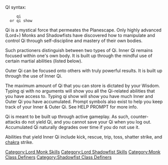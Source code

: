 QI syntax:

         qi
      or qi show

Qi is a mystical force that permeates the Planescape. Only highly
advanced (Lord+) Monks and Shadowfists have discovered how to manipulate
and control Qi through self-discipline and mastery of their own bodies.

Such practioners distinguish between two types of Qi. Inner Qi remains
focused within one's own body. It is built up through the mindful use of
certain martial abilities (listed below).

Outer Qi can be focused onto others with truly powerful results. It is
built up through the use of Inner Qi.

The maximum amount of Qi that you can store is dictated by your Wisdom.
Typing qi with no arguments will show you all the Qi-related abilities
that you have access to. Typing qi show will show you have much Inner
and Outer Qi you have accumulated. Prompt symbols also exist to help you
keep track of your Inner & Outer Qi. See HELP PROMPT for more info.

Qi is meant to be built up through active gameplay. As such, counter-
attacks do not yield Qi, and you cannot save your Qi when you log out.
Accumulated Qi naturally degrades over time if you do not use it.

Abilities that yield Inner Qi include kick, rescue, trip, toss, shatter
strike, and [chakra](chakra "wikilink") strike.

[Category:Lord Monk Skills](Category:Lord_Monk_Skills "wikilink")
[Category:Lord Shadowfist
Skills](Category:Lord_Shadowfist_Skills "wikilink") [Category:Monk Class
Definers](Category:Monk_Class_Definers "wikilink") [Category:Shadowfist
Class Definers](Category:Shadowfist_Class_Definers "wikilink")

